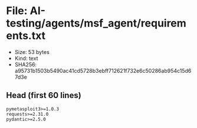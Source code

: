 # File: AI-testing/agents/msf_agent/requirements.txt

- Size: 53 bytes
- Kind: text
- SHA256: a95731b1503b5490ac41cd5728b3ebff712621f732e6c50286ab954c15d67d3e

## Head (first 60 lines)

```
pymetasploit3>=1.0.3
requests>=2.31.0
pydantic>=2.5.0
```

